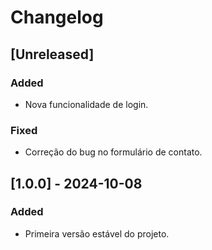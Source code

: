 # Changelog

## [Unreleased]
### Added
- Nova funcionalidade de login.

### Fixed
- Correção do bug no formulário de contato.

## [1.0.0] - 2024-10-08
### Added
- Primeira versão estável do projeto.